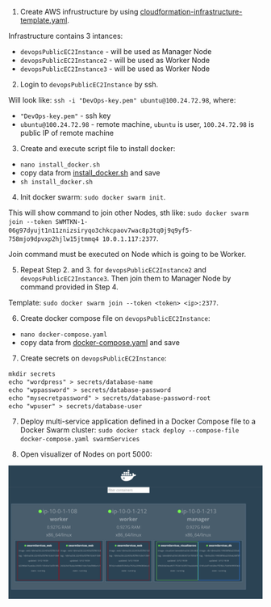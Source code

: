 1. Create AWS infrustructure by using [cloudformation-infrastructure-template.yaml](https://github.com/Bodiok007/DevOps/blob/develop/DockerSwarm/cloudformation-infrastructure-template.yaml).

Infrastructure contains 3 intances:
  - `devopsPublicEC2Instance` - will be used as Manager Node
  - `devopsPublicEC2Instance2` - will be used as Worker Node
  - `devopsPublicEC2Instance3` - will be used as Worker Node

2. Login to `devopsPublicEC2Instance` by ssh.

Will look like: `ssh -i "DevOps-key.pem" ubuntu@100.24.72.98`, where:
  - `"DevOps-key.pem"` - ssh key
  - `ubuntu@100.24.72.98` - remote machine, `ubuntu` is user, `100.24.72.98` is public IP of remote machine

3. Create and execute script file to install docker:
  - `nano install_docker.sh`
  - copy data from [install_docker.sh](https://github.com/Bodiok007/DevOps/blob/develop/DockerSwarm/install_docker.sh) and save
  - `sh install_docker.sh`

4. Init docker swarm: `sudo docker swarm init`.

This will show command to join other Nodes, sth like: `sudo docker swarm join --token SWMTKN-1-06g97dyujt1n11znizsiryqo3chkcpaov7wac8p3tq0j9q9yf5-758mjo9dpvxp2hjlw15jtmmq4 10.0.1.117:2377`.

Join command must be executed on Node which is going to be Worker.

5. Repeat Step 2. and 3. for `devopsPublicEC2Instance2` and `devopsPublicEC2Instance3`. Then join them to Manager Node by command provided in Step 4.

Template: `sudo docker swarm join --token <token> <ip>:2377`.

6. Create docker compose file on `devopsPublicEC2Instance`:
  - `nano docker-compose.yaml`
  - copy data from [docker-compose.yaml](https://github.com/Bodiok007/DevOps/blob/develop/DockerSwarm/docker-compose.yaml) and save

7. Create secrets on `devopsPublicEC2Instance`:

```
mkdir secrets
echo "wordpress" > secrets/database-name
echo "wppassword" > secrets/database-password
echo "mysecretpassword" > secrets/database-password-root
echo "wpuser" > secrets/database-user

```

7. Deploy multi-service application defined in a Docker Compose file to a Docker Swarm cluster: `sudo docker stack deploy --compose-file docker-compose.yaml swarmServices`

9. Open visualizer of Nodes on port 5000:

![alt text](https://github.com/Bodiok007/DevOps/blob/develop/DockerSwarm/Screenshots/SwarmVisualizer.png?raw=true)
